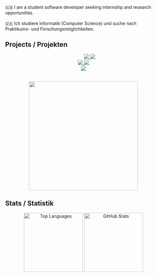 🇬🇧 I am a student software developer seeking internship and research opportunities.
<br>
<br>
🇩🇪 Ich studiere Informatik (Computer Science) und suche nach Praktikums- und Forschungsmöglichkeiten.

## Projects / Projekten
<div align="center">
  <dd>
  <a href="https://github.com/Hussein-249/waypoint-api">
    <img src="https://github-readme-stats.vercel.app/api/pin/?username=Hussein-249&repo=waypoint-api&theme=transparent">
  </a>
  <a href="https://github.com/Hussein-249/tinylexer">
    <img src="https://github-readme-stats.vercel.app/api/pin/?username=Hussein-249&repo=tinylexer&theme=transparent">
  </a>
  </dd>
</div>

<div align="center">
  <a href="https://github.com/Hussein-249/dynamic-multipage-template">
    <img src="https://github-readme-stats.vercel.app/api/pin/?username=Hussein-249&repo=dynamic-multipage-template&theme=transparent">
  </a>
  <a href="https://github.com/Hussein-249/PostgreSQL-CRUD">
    <img src="https://github-readme-stats.vercel.app/api/pin/?username=Hussein-249&repo=PostgreSQL-CRUD&theme=transparent">
  </a>
</div>

<div align="center">
  <a href="https://github.com/Hussein-249/CTgraph">
    <img src="https://github-readme-stats.vercel.app/api/pin/?username=Hussein-249&repo=CTgraph&theme=transparent">
  </a>
</div>

  <br>
  <br>

<div align="center">
  <img height="350" src="https://github.com/Hussein-249/Hussein-249/assets/105606941/d3b57b68-dbf8-46c9-bc38-841e6039b062">
</div>

## Stats / Statistik
<div align="center">
  <img height="190" src="https://github-readme-stats.vercel.app/api/top-langs/?username=Hussein-249&layout=donut&langs_count=6&hide=css,html,ejs&theme=transparent" alt="Top Languages">
  <img height="190" src="https://github-readme-stats.vercel.app/api?username=Hussein-249&show_icons=true&count_private=true&theme=transparent" alt="GitHub Stats">
</div>
